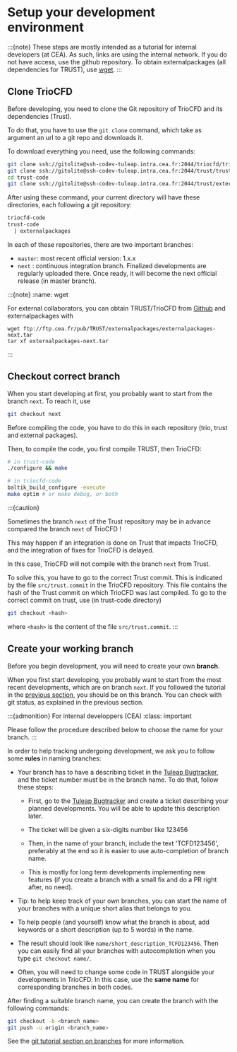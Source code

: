 # Setup your development environment

:::{note}
These steps are mostly intended as a tutorial for internal developers (at CEA). As such, links are using the internal network. If you do  not have access, use the github repository. To obtain externalpackages (all dependencies for TRUST), use [wget](wget).
:::

## Clone TrioCFD
Before developing, you need to clone the Git repository of TrioCFD and its dependencies (Trust).

To do that, you have to use the ``` git clone ``` command, which take as argument an url to a git repo and downloads it.

To download everything you need, use the following commands:
```bash
git clone ssh://gitolite@ssh-codev-tuleap.intra.cea.fr:2044/triocfd/triocfd-code.git
git clone ssh://gitolite@ssh-codev-tuleap.intra.cea.fr:2044/trust/trust-code.git
cd trust-code
git clone ssh://gitolite@ssh-codev-tuleap.intra.cea.fr:2044/trust/externalpackages.git
```
After using these command, your current directory will have these directories, each following a git repository:
```bash
triocfd-code
trust-code
  | externalpackages
```
In each of these repositories, there are two important branches: 
- `master`: most recent official version: 1.x.x
- `next` : continuous integration branch. Finalized developments are regularly uploaded there. Once ready, it will become the next official release (in master branch).

:::{note}
:name: wget

For external collaborators, you can obtain TRUST/TrioCFD from [Github](https://github.com/cea-trust-platform) and externalpackages with
```
wget ftp://ftp.cea.fr/pub/TRUST/externalpackages/externalpackages-next.tar
tar xf externalpackages-next.tar
```
:::

## Checkout correct branch
When you start developing at first, you probably want to start from the branch `next`. To reach it, use 
```bash
git checkout next
```
Before compiling the code, you have to do this in each repository (trio, trust and external packages).


Then, to compile the code, you first compile TRUST, then TrioCFD:
```bash
# in trust-code
./configure && make

# in triocfd-code
baltik_build_configure -execute
make optim # or make debug, or both
```

:::{caution}

Sometimes the branch ```next``` of the Trust repository may be in advance compared the branch ```next``` of TrioCFD !

This may happen if an integration is done on Trust that impacts TrioCFD, and the integration of fixes for TrioCFD is delayed.

In this case, TrioCFD will not compile with the branch ```next``` from Trust.

To solve this, you have to go to the correct Trust commit. This is indicated by the file ``` src/trust.commit ``` in the TrioCFD repository.
This file contains the hash of the Trust commit on which TrioCFD was last compiled. To go to the correct commit on trust, use (in trust-code directory)
```bash
git checkout <hash>
```
where ```<hash>``` is the content of the file ``` src/trust.commit ```.
:::

## Create your working branch
Before you begin development, you will need to create your own **branch**.

When you first start developing, you probably want to start from the most recent developments, which are on branch `next`. If you followed the tutorial in the [previous section](#checkout-correct-branch), you should be on this branch. You can check with git status, as explained in the previous section.


:::{admonition} For internal developpers (CEA)
:class: important

Please follow the procedure described below to choose the name for your branch.
:::


In order to help tracking undergoing development, we ask you to follow some **rules** in naming branches:

- Your branch has to have a describing ticket in the [Tuleap Bugtracker](https://codev-tuleap.intra.cea.fr/plugins/tracker/?tracker=764), and the ticket number must be in the branch name. To do that, follow these steps:
  - First, go to the [Tuleap Bugtracker](https://codev-tuleap.intra.cea.fr/plugins/tracker/?tracker=764) and create a ticket describing your planned developments. You will be able to update this description later.

  - The ticket will be given a six-digits number like 123456

  - Then, in the name of your branch, include the text 'TCFD123456', preferably at the end so it is easier to use auto-completion of branch name.

  - This is mostly for long term developments implementing new features (if you create a branch with a small fix and do a PR right after, no need).

- Tip: to help keep track of your own branches, you can start the name of your branches with a unique short alias that belongs to you.

- To help people (and yourself) know what the branch is about, add keywords or a short description (up to 5 words) in the name.

- The result should look like `name/short_description_TCFD123456`. Then you can easily find all your branches with autocompletion when you type `git checkout name/`.

- Often, you will need to change some code in TRUST alongside your developments in TrioCFD. In this case, use the **same name** for corresponding branches in both codes.



After finding a suitable branch name, you can create the branch with the following commands:
```bash
git checkout -b <branch_name>
git push -u origin <branch_name>
```

See the [git tutorial section on branches](./git-tutorial/branch.md) for more information.